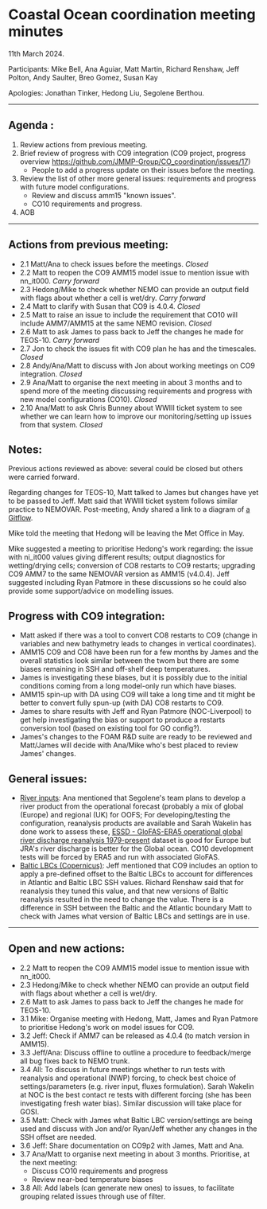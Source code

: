# Coastal Ocean coordination meeting minutes

11th March 2024.

Participants: Mike Bell, Ana Aguiar, Matt Martin, Richard Renshaw, Jeff Polton, Andy Saulter, Breo Gomez, Susan Kay

Apologies: Jonathan Tinker, Hedong Liu, Segolene Berthou.

----------

## Agenda :
1. Review actions from previous meeting.
1. Brief review of progress with CO9 integration (CO9 project, progress overview https://github.com/JMMP-Group/CO_coordination/issues/17)
   - People to add a progress update on their issues before the meeting.
1. Review the list of other more general issues: requirements and progress with future model configurations.
   - Review and discuss amm15 "known issues".
   - CO10 requirements and progress.
1. AOB

----------

## Actions from previous meeting:
   - 2.1 Matt/Ana to check issues before the meetings. _Closed_
   - 2.2 Matt to reopen the CO9 AMM15 model issue to mention issue with nn_it000. _Carry forward_
   - 2.3 Hedong/Mike to check whether NEMO can provide an output field with flags about whether a cell is wet/dry. _Carry forward_
   - 2.4 Matt to clarify with Susan that CO9 is 4.0.4. _Closed_
   - 2.5 Matt to raise an issue to include the requirement that CO10 will include AMM7/AMM15 at the same NEMO revision. _Closed_
   - 2.6 Matt to ask James to pass back to Jeff the changes he made for TEOS-10. _Carry forward_
   - 2.7 Jon to check the issues fit with CO9 plan he has and the timescales. _Closed_
   - 2.8 Andy/Ana/Matt to discuss with Jon about working meetings on CO9 integration. _Closed_
   - 2.9 Ana/Matt to organise the next meeting in about 3 months and to spend more of the meeting discussing requirements and progress with new model configurations (CO10). _Closed_
   - 2.10 Ana/Matt to ask Chris Bunney about WWIII ticket system to see whether we can learn how to improve our monitoring/setting up issues from that system. _Closed_

## Notes:

Previous actions reviewed as above: several could be closed but others were carried forward.

Regarding changes for TEOS-10, Matt talked to James but changes have yet to be passed to Jeff.
Matt said that WWIII ticket system follows similar practice to NEMOVAR. Post-meeting, Andy shared a link to a diagram of [a Gitflow](https://i0.wp.com/solidfish.com/blogs/git/gitwf.jpg?w=1140).

Mike told the meeting that Hedong will be leaving the Met Office in May.

Mike suggested a meeting to prioritise Hedong's work regarding: the issue with ni_it000 values giving different results; output diagnostics for wetting/drying cells; conversion of CO8 restarts to CO9 restarts; upgrading CO9 AMM7 to the same NEMOVAR version as AMM15 (v4.0.4).
Jeff suggested including Ryan Patmore in these discussions so he could also provide some support/advice on modelling issues.

## Progress with CO9 integration:

- Matt asked if there was a tool to convert CO8 restarts to CO9 (change in variables and new bathymetry leads to changes in vertical coordinates).
- AMM15 CO9 and CO8 have been run for a few months by James and the overall statistics look similar between the twom but there are some biases remaining in SSH and off-shelf deep temperatures.
- James is investigating these biases, but it is possibly due to the initial conditions coming from a long model-only run which have biases.
- AMM15 spin-up with DA using CO9 will take a long time and tit might be better to convert fully spun-up (with DA) CO8 restarts to CO9.
- James to share results with Jeff and Ryan Patmore (NOC-Liverpool) to get help investigating the bias or support to produce a restarts conversion tool (based on existing tool for GO config?).
- James's changes to the FOAM R&D suite are ready to be reviewed and Matt/James will decide with Ana/Mike who's best placed to review James' changes.

## General issues:

- [River inputs](https://github.com/JMMP-Group/CO_coordination/issues/4): Ana mentioned that Segolene's team plans to develop a river product from the operational forecast (probably a mix of global (Europe) and regional (UK) for OOFS; For developing/testing the configuration, reanalysis products are available and Sarah Wakelin has done work to assess these, [ESSD - GloFAS-ERA5 operational global river discharge reanalysis 1979-present](https://essd.copernicus.org/articles/12/2043/2020/) dataset is good for Europe but JRA's river discharge is better for the Global ocean. CO10 development tests will be forced by ERA5 and run with associated GloFAS.
- [Baltic LBCs (Copernicus)](https://github.com/JMMP-Group/CO_coordination/issues/3): Jeff mentioned that CO9 includes an option to apply a pre-defined offset to the Baltic LBCs to account for differences in Atlantic and Baltic LBC SSH values. Richard Renshaw said that for reanalysis they tuned this value, and that new versions of Baltic reanalysis resulted in the need to change the value.
There is a difference in SSH between the Baltic and the Atlantic boundary Matt to check with James what version of Baltic LBCs and settings are in use.

----------

## Open and new actions:
 - 2.2 Matt to reopen the CO9 AMM15 model issue to mention issue with nn_it000.
- 2.3 Hedong/Mike to check whether NEMO can provide an output field with flags about whether a cell is wet/dry.
- 2.6 Matt to ask James to pass back to Jeff the changes he made for TEOS-10.
- 3.1 Mike: Organise meeting with Hedong, Matt, James and Ryan Patmore to prioritise Hedong's work on model issues for CO9.
- 3.2 Jeff: Check if AMM7 can be released as 4.0.4 (to match version in AMM15).
- 3.3 Jeff/Ana: Discuss offline to outline a procedure to feedback/merge all bug fixes back to NEMO trunk.
- 3.4 All: To discuss in future meetings whether to run tests with reanalysis and operational (NWP) forcing, to check best choice of settings/parameters (e.g. river input, fluxes formulation). Sarah Wakelin at NOC is the best contact re tests with different forcing (she has been investigating fresh water bias). Similar discussion will take place for GOSI.
- 3.5 Matt: Check with James what Baltic LBC version/settings are being used and discuss with Jon and/or Ryan/Jeff whether any changes in the SSH offset are needed.
- 3.6 Jeff: Share documentation on CO9p2 with James, Matt and Ana.
- 3.7 Ana/Matt to organise next meeting in about 3 months. Prioritise, at the next meeting:
   - Discuss CO10 requirements and progress
   - Review near-bed temperature biases
- 3.8 All: Add labels (can generate new ones) to issues, to facilitate grouping related issues through use of filter.
